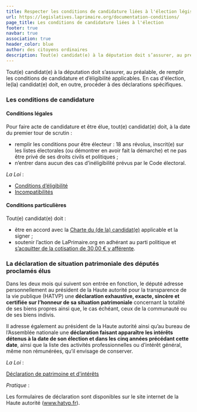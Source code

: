 ```yaml
---
title: Respecter les conditions de candidature liées à l'élection législative
url: https://legislatives.laprimaire.org/documentation-conditions/
page_title: Les conditions de candidature liées à l'élection
footer: true
navbar: true
association: true
header_color: blue
author: des citoyens ordinaires
description: Tout(e) candidat(e) à la députation doit s’assurer, au préalable, de remplir les conditions de candidature et d’éligibilité applicables. En cas d'élection, le(la) candidat(e) doit, en outre, procéder à des déclarations spécifiques.
---
```


Tout(e) candidat(e) à la députation doit s’assurer, au préalable, de remplir les conditions de candidature et d’éligibilité applicables. En cas d'élection, le(la) candidat(e) doit, en outre, procéder à des déclarations spécifiques.

### Les conditions de candidature

#### Conditions légales

Pour faire acte de candidature et être élue, tout(e) candidat(e) doit, à la date du premier tour de scrutin :

* remplir les conditions pour être électeur : 18 ans révolus, inscrit(e) sur les listes électorales (ou démontrer en avoir fait la démarche) et ne pas être privé de ses droits civils et politiques ;
* n’entrer dans aucun des cas d’inéligibilité prévus par le Code électoral.

*La Loi* :

* [Conditions d’éligibilité](https://www.legifrance.gouv.fr/affichCode.do?idSectionTA=LEGISCTA000006148456&cidTexte=LEGITEXT000006070239&dateTexte=20170313)
* [Incompatibilités](https://www.legifrance.gouv.fr/affichCode.do?idSectionTA=LEGISCTA000006148457&cidTexte=LEGITEXT000006070239&dateTexte=20170313)

#### Conditions particulières

Tout(e) candidat(e) doit :

* être en accord avec la [Charte du (de la) candidat(e)](https://legislatives.laprimaire.org/charte/) applicable et la signer ;
* soutenir l’action de LaPrimaire.org en adhérant au parti politique et [s’acquitter de la cotisation de 30,00 € y afférente](https://laprimaire.org/adherer/).

### La déclaration de situation patrimoniale des députés proclamés élus

Dans les deux mois qui suivent son entrée en fonction, le député adresse personnellement au président de la Haute autorité pour la transparence de la vie publique (HATVP) une **déclaration exhaustive, exacte, sincère et certifiée sur l’honneur de sa situation patrimoniale** concernant la totalité de ses biens propres ainsi que, le cas échéant, ceux de la communauté ou de ses biens indivis.

Il adresse également au président de la Haute autorité ainsi qu’au bureau de l’Assemblée nationale une **déclaration faisant apparaître les intérêts détenus à la date de son élection et dans les cinq années précédant cette date**, ainsi que
la liste des activités professionnelles ou d’intérêt général, même non rémunérées, qu’il envisage de conserver.

*La Loi* :

[Déclaration de patrimoine et d'intérêts](https://www.legifrance.gouv.fr/affichCodeArticle.do?cidTexte=LEGITEXT000006070239&idArticle=LEGIARTI000028059572)

*Pratique* :

Les formulaires de déclaration sont disponibles sur le site internet de la Haute autorité (www.hatvp.fr).
